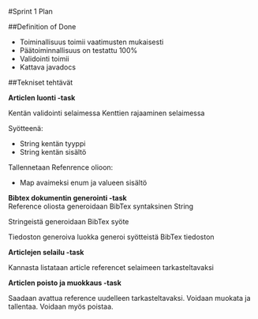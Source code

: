 #Sprint 1 Plan


##Definition of Done

* Toiminallisuus toimii vaatimusten mukaisesti
* Päätoiminnallisuus on testattu 100%
* Validointi toimii
* Kattava javadocs


##Tekniset tehtävät


**Articlen luonti -task**
	
Kentän validointi selaimessa
Kenttien rajaaminen selaimessa

Syötteenä:
* String kentän tyyppi
* String kentän sisältö

Tallennetaan Refenrence olioon:
* Map avaimeksi enum ja valueen sisältö

**Bibtex dokumentin generointi -task**	
Reference oliosta generoidaan BibTex syntaksinen String
	
Stringeistä generoidaan BibTex syöte

Tiedoston generoiva luokka generoi syötteistä BibTex tiedoston

**Articlejen selailu -task**
	
Kannasta listataan article referencet selaimeen tarkasteltavaksi

**Articlen poisto ja muokkaus -task**

Saadaan avattua reference uudelleen tarkasteltavaksi. Voidaan muokata ja tallentaa. Voidaan myös poistaa.

